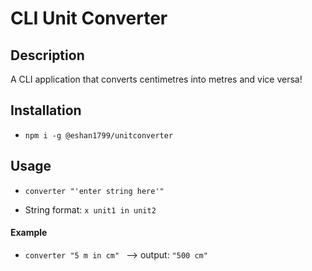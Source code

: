 # CLI Unit Converter

## Description

A CLI application that converts centimetres into metres and vice versa!

## Installation

* ```npm i -g @eshan1799/unitconverter```

## Usage

* ```converter "'enter string here'" ```

* String format: 
```x unit1 in unit2```

#### Example
* ```converter "5 m in cm" ```
--> output: 
```"500 cm"```
